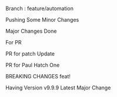
Branch : feature/automation

Pushing Some Minor Changes


Major Changes Done 

For PR

PR for patch Update

PR for Paul Hatch One 

BREAKING CHANGES
feat!


Having Version v9.9.9 Latest Major Change
